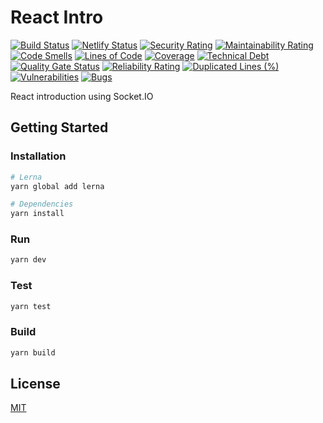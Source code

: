 # React Intro

[![Build Status](https://app.travis-ci.com/rafiandria23/react-intro.svg?branch=main)](https://app.travis-ci.com/rafiandria23/react-intro)
[![Netlify Status](https://api.netlify.com/api/v1/badges/00c334bd-ef14-430f-914c-3d07e4930b3f/deploy-status)](https://app.netlify.com/sites/react-intro-web/deploys)
[![Security Rating](https://sonarcloud.io/api/project_badges/measure?project=rafiandria23_react-intro&metric=security_rating)](https://sonarcloud.io/summary/new_code?id=rafiandria23_react-intro)
[![Maintainability Rating](https://sonarcloud.io/api/project_badges/measure?project=rafiandria23_react-intro&metric=sqale_rating)](https://sonarcloud.io/summary/new_code?id=rafiandria23_react-intro)
[![Code Smells](https://sonarcloud.io/api/project_badges/measure?project=rafiandria23_react-intro&metric=code_smells)](https://sonarcloud.io/summary/new_code?id=rafiandria23_react-intro)
[![Lines of Code](https://sonarcloud.io/api/project_badges/measure?project=rafiandria23_react-intro&metric=ncloc)](https://sonarcloud.io/summary/new_code?id=rafiandria23_react-intro)
[![Coverage](https://sonarcloud.io/api/project_badges/measure?project=rafiandria23_react-intro&metric=coverage)](https://sonarcloud.io/summary/new_code?id=rafiandria23_react-intro)
[![Technical Debt](https://sonarcloud.io/api/project_badges/measure?project=rafiandria23_react-intro&metric=sqale_index)](https://sonarcloud.io/summary/new_code?id=rafiandria23_react-intro)
[![Quality Gate Status](https://sonarcloud.io/api/project_badges/measure?project=rafiandria23_react-intro&metric=alert_status)](https://sonarcloud.io/summary/new_code?id=rafiandria23_react-intro)
[![Reliability Rating](https://sonarcloud.io/api/project_badges/measure?project=rafiandria23_react-intro&metric=reliability_rating)](https://sonarcloud.io/summary/new_code?id=rafiandria23_react-intro)
[![Duplicated Lines (%)](https://sonarcloud.io/api/project_badges/measure?project=rafiandria23_react-intro&metric=duplicated_lines_density)](https://sonarcloud.io/summary/new_code?id=rafiandria23_react-intro)
[![Vulnerabilities](https://sonarcloud.io/api/project_badges/measure?project=rafiandria23_react-intro&metric=vulnerabilities)](https://sonarcloud.io/summary/new_code?id=rafiandria23_react-intro)
[![Bugs](https://sonarcloud.io/api/project_badges/measure?project=rafiandria23_react-intro&metric=bugs)](https://sonarcloud.io/summary/new_code?id=rafiandria23_react-intro)

React introduction using Socket.IO

## Getting Started

### Installation

```sh
# Lerna
yarn global add lerna

# Dependencies
yarn install
```

### Run

```sh
yarn dev
```

### Test

```sh
yarn test
```

### Build

```sh
yarn build
```

## License

[MIT](LICENSE)
